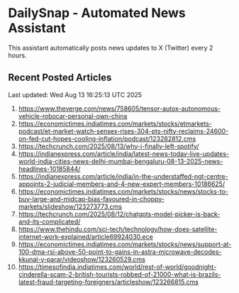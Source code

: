 # DailySnap - Automated News Assistant

This assistant automatically posts news updates to X (Twitter) every 2 hours.

## Recent Posted Articles

Last updated: Wed Aug 13 16:25:13 UTC 2025

1. https://www.theverge.com/news/758605/tensor-autox-autonomous-vehicle-robocar-personal-own-china
2. https://economictimes.indiatimes.com/markets/stocks/etmarkets-podcast/et-market-watch-sensex-rises-304-pts-nifty-reclaims-24600-on-fed-cut-hopes-cooling-inflation/podcast/123282812.cms
3. https://techcrunch.com/2025/08/13/why-i-finally-left-spotify/
4. https://indianexpress.com/article/india/latest-news-today-live-updates-world-india-cities-news-delhi-mumbai-bengaluru-08-13-2025-news-headlines-10185844/
5. https://indianexpress.com/article/india/in-the-understaffed-ngt-centre-appoints-2-judicial-members-and-4-new-expert-members-10186625/
6. https://economictimes.indiatimes.com/markets/stocks/news/stocks-to-buy-large-and-midcap-bias-favoured-in-choppy-markets/slideshow/123273773.cms
7. https://techcrunch.com/2025/08/12/chatgpts-model-picker-is-back-and-its-complicated/
8. https://www.thehindu.com/sci-tech/technology/how-does-satellite-internet-work-explained/article69924030.ece
9. https://economictimes.indiatimes.com/markets/stocks/news/support-at-100-dma-rsi-above-50-point-to-gains-in-astra-microwave-decodes-kkunal-v-parar/videoshow/123260529.cms
10. https://timesofindia.indiatimes.com/world/rest-of-world/goodnight-cinderella-scam-2-british-tourists-robbed-of-21000-what-is-brazils-latest-fraud-targeting-foreigners/articleshow/123266815.cms
